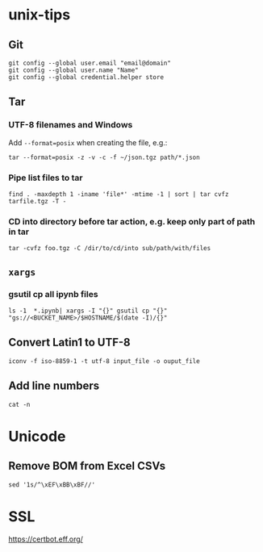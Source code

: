# unix-tips
## Git
```
git config --global user.email "email@domain"
git config --global user.name "Name"
git config --global credential.helper store
```

## Tar
### UTF-8 filenames and Windows
Add `--format=posix` when creating the  file, e.g.:
```
tar --format=posix -z -v -c -f ~/json.tgz path/*.json
```
### Pipe list files to tar
```
find . -maxdepth 1 -iname 'file*' -mtime -1 | sort | tar cvfz tarfile.tgz -T -
```

### CD into directory before tar action, e.g. keep only part of path in tar
```
tar -cvfz foo.tgz -C /dir/to/cd/into sub/path/with/files
```
## `xargs`
### gsutil cp all ipynb files
`ls -1  *.ipynb| xargs -I "{}" gsutil cp "{}" "gs://<BUCKET_NAME>/$HOSTNAME/$(date -I)/{}"`

## Convert Latin1 to UTF-8
`iconv -f iso-8859-1 -t utf-8 input_file -o ouput_file`

## Add line numbers
`cat -n`

# Unicode
## Remove BOM from Excel CSVs
`sed '1s/^\xEF\xBB\xBF//'`

# SSL
https://certbot.eff.org/


